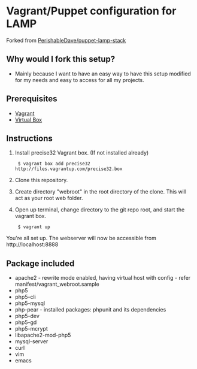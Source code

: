 # Vagrant/Puppet configuration for LAMP
Forked from [PerishableDave/puppet-lamp-stack](https://github.com/PerishableDave/puppet-lamp-stack)


## Why would I fork this setup? 
* Mainly because I want to have an easy way to have this setup modified for my needs and easy to access for all my projects. 
## Prerequisites
* [Vagrant](http://www.vagrantup.com/)
* [Virtual Box](https://www.virtualbox.org/)

## Instructions
1. Install precise32 Vagrant box. (If not installed already)

        $ vagrant box add precise32 http://files.vagrantup.com/precise32.box
    
2. Clone this repository.
3. Create directory "webroot" in the root directory of the clone. This will act as your root web folder.
4. Open up terminal, change directory to the git repo root, and start the vagrant box.

        $ vagrant up

You're all set up. The webserver will now be accessible from http://localhost:8888

## Package included

* apache2 - rewrite mode enabled, having virtual host with config - refer manifest/vagrant_webroot.sample
* php5
* php5-cli
* php5-mysql
* php-pear - installed packages: phpunit and its dependencies
* php5-dev
* php5-gd
* php5-mcrypt
* libapache2-mod-php5
* mysql-server
* curl
* vim
* emacs


